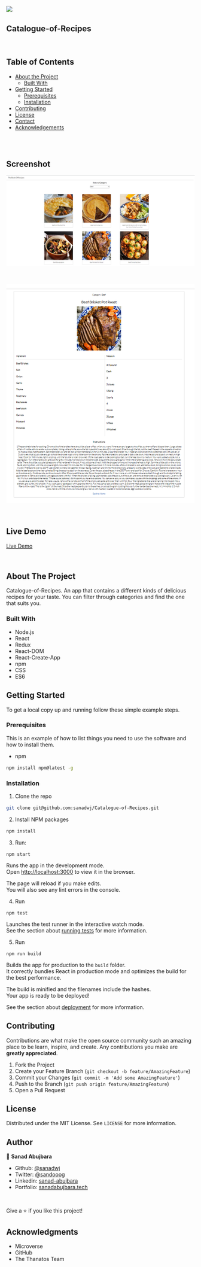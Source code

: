 ![](https://img.shields.io/badge/Microverse-blueviolet)

## Catalogue-of-Recipes

<!-- PROJECT LOGO -->
<br />
<p align="center">

[comment]: <> ( <a href="#">)

[comment]: <> ( <img src="./src/assets/dim.png" alt="Logo" width="80" height="80">)

[comment]: <> ( </a>)

[comment]: <> (<h3 align="center">Platform Game JS Capstone</h3>)

[comment]: <> (<h2 align="center">Diamond Collector</h2>)

<!-- TABLE OF CONTENTS -->

## Table of Contents

- [About the Project](#about-the-project)
  - [Built With](#built-with)
- [Getting Started](#getting-started)
  - [Prerequisites](#prerequisites)
  - [Installation](#installation)
- [Contributing](#contributing)
- [License](#license)
- [Contact](#contact)
- [Acknowledgements](#acknowledgements)

<br>

[comment]: <> (![]&#40;./src/assets/diamond-collector.gif&#41;)

<br>

## Screenshot

![](/public/assets/recipes1.png)

<br>

![](/public/assets/recipes2.png)

<br>

## Live Demo

[Live Demo](https://afternoon-savannah-07660.herokuapp.com)

<br>

<!-- ABOUT THE PROJECT -->

## About The Project

Catalogue-of-Recipes. An app that contains a different kinds of delicious recipes for your taste. You can filter through categories and find the one that suits you.

### Built With

- Node.js
- React
- Redux
- React-DOM
- React-Create-App
- npm
- CSS
- ES6

<!-- GETTING STARTED -->

## Getting Started

To get a local copy up and running follow these simple example steps.

### Prerequisites

This is an example of how to list things you need to use the software and how to install them.

- npm

```sh
npm install npm@latest -g
```

### Installation

1. Clone the repo

```sh
git clone git@github.com:sanadwj/Catalogue-of-Recipes.git
```

2. Install NPM packages

```sh
npm install
```

3. Run:

```
npm start
```

Runs the app in the development mode.\
Open [http://localhost:3000](http://localhost:3000) to view it in the browser.

The page will reload if you make edits.\
You will also see any lint errors in the console.

4. Run

```
npm test
```

Launches the test runner in the interactive watch mode.\
See the section about [running tests](https://facebook.github.io/create-react-app/docs/running-tests) for more information.

5. Run

```
npm run build
```

Builds the app for production to the `build` folder.\
It correctly bundles React in production mode and optimizes the build for the best performance.

The build is minified and the filenames include the hashes.\
Your app is ready to be deployed!

See the section about [deployment](https://facebook.github.io/create-react-app/docs/deployment) for more information.

<!-- CONTRIBUTING -->

## Contributing

Contributions are what make the open source community such an amazing place to be learn, inspire, and create. Any contributions you make are **greatly appreciated**.

1. Fork the Project
2. Create your Feature Branch (`git checkout -b feature/AmazingFeature`)
3. Commit your Changes (`git commit -m 'Add some AmazingFeature'`)
4. Push to the Branch (`git push origin feature/AmazingFeature`)
5. Open a Pull Request

<!-- LICENSE -->

## License

Distributed under the MIT License. See `LICENSE` for more information.

<!-- CONTACT -->

## Author

👤 **Sanad Abujbara**

- Github: [@sanadwj](https://github.com/sanadwj)
- Twitter: [@sandooog](https://twitter.com/sandooog)
- Linkedin: [sanad-abujbara](https://linkedin.com/in/sanad-abujbara)
- Portfolio: [sanadabujbara.tech](https://sanadabujbara.tech)

<br>

<!-- ACKNOWLEDGEMENTS -->

Give a ⭐️ if you like this project!

## Acknowledgments

- Microverse
- GitHub
- The Thanatos Team
